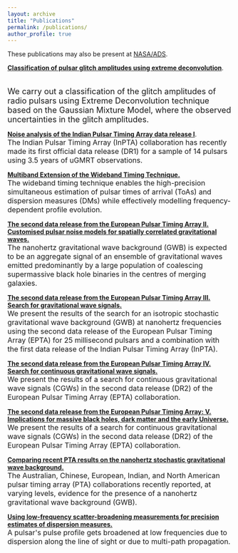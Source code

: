```yaml
---
layout: archive
title: "Publications"
permalink: /publications/
author_profile: true
---
```


These publications may also be present at [NASA/ADS](https://ui.adsabs.harvard.edu/search/p_=0&q=author%3A%22Arumugam%2C%20S.%22%20AND%20database%3Aastronomy&sort=date%20desc%2C%20bibcode%20desc).

[**Classification of pulsar glitch amplitudes using extreme deconvolution**](https://www.sciencedirect.com/science/article/abs/pii/S2214404822000799?via%3Dihub).<br><br>   
<font size="4"> We carry out a classification of the glitch amplitudes of radio pulsars using Extreme Deconvolution technique based on the Gaussian Mixture Model, where the observed uncertainties in the glitch amplitudes.</font>


[**Noise analysis of the Indian Pulsar Timing Array data release I**](https://journals.aps.org/prd/abstract/10.1103/PhysRevD.108.023008).  
<font size="3"> The Indian Pulsar Timing Array (InPTA) collaboration has recently made its first official data release (DR1) for a sample of 14 pulsars using 3.5 years of uGMRT observations.</font>


[**Multiband Extension of the Wideband Timing Technique.**](https://academic.oup.com/mnras/article/527/1/213/7310865)  
<font size="3"> The wideband timing technique enables the high-precision simultaneous estimation of pulsar times of arrival (ToAs) and dispersion measures (DMs) while effectively modelling frequency-dependent profile evolution.</font>

[**The second data release from the European Pulsar Timing Array II. Customised pulsar noise models
for spatially correlated gravitational waves.**](https://www.aanda.org/articles/aa/full_html/2023/10/aa46842-23/aa46842-23.html)  
<font size="3"> The nanohertz gravitational wave background (GWB) is expected to be an aggregate signal of an ensemble of gravitational waves emitted predominantly by a large population of coalescing supermassive black hole binaries in the centres of merging galaxies.</font>


[**The second data release from the European Pulsar Timing Array III. Search for gravitational wave
signals.**](https://www.aanda.org/articles/aa/abs/2023/10/aa46844-23/aa46844-23.html)  
<font size="3"> We present the results of the search for an isotropic stochastic gravitational wave background (GWB) at nanohertz frequencies using the second data release of the European Pulsar Timing Array (EPTA) for 25 millisecond pulsars and a combination with the first data release of the Indian Pulsar Timing Array (InPTA).</font>


[**The second data release from the European Pulsar Timing Array IV. Search for continuous gravitational
wave signals.**](https://arxiv.org/abs/2306.16226)  
<font size="3"> We present the results of a search for continuous gravitational wave signals (CGWs) in the second data release (DR2) of the European Pulsar Timing Array (EPTA) collaboration.</font>


[**The second data release from the European Pulsar Timing Array: V. Implications for massive black holes,
dark matter and the early Universe.**](https://arxiv.org/abs/2306.162271)  
<font size="3"> We present the results of a search for continuous gravitational wave signals (CGWs) in the second data release (DR2) of the European Pulsar Timing Array (EPTA) collaboration.</font>


[**Comparing recent PTA results on the nanohertz stochastic gravitational wave background.**](https://arxiv.org/abs/2309.00693)  
<font size="3"> The Australian, Chinese, European, Indian, and North American pulsar timing array (PTA) collaborations recently reported, at varying levels, evidence for the presence of a nanohertz gravitational wave background (GWB). </font>


[**Using low-frequency scatter-broadening measurements for precision estimates of dispersion measures.**](https://arxiv.org/abs/2309.16765)  
<font size="3"> A pulsar's pulse profile gets broadened at low frequencies due to dispersion along the line of sight or due to multi-path propagation.</font>

